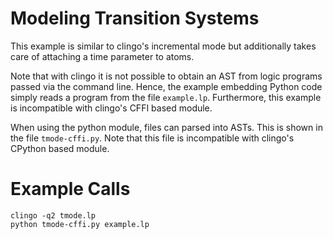 # Modeling Transition Systems

This example is similar to clingo's incremental mode but additionally takes
care of attaching a time parameter to atoms.

Note that with clingo it is not possible to obtain an AST from logic programs
passed via the command line. Hence, the example embedding Python code simply
reads a program from the file `example.lp`. Furthermore, this example is
incompatible with clingo's CFFI based module.

When using the python module, files can parsed into ASTs. This is shown in the
file `tmode-cffi.py`. Note that this file is incompatible with clingo's CPython
based module.

# Example Calls

    clingo -q2 tmode.lp
    python tmode-cffi.py example.lp
